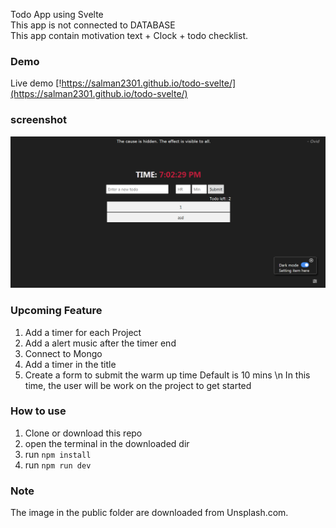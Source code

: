Todo App using Svelte
<br>
This app is not connected to DATABASE
<br>
This app contain motivation text + Clock + todo checklist.

### Demo
Live demo [!https://salman2301.github.io/todo-svelte/](https://salman2301.github.io/todo-svelte/)


### screenshot

![todolist](https://raw.githubusercontent.com/Salman2301/todo-svelte/master/readmeMD/app-first-look.png)

### Upcoming Feature
1. Add a timer for each Project
2. Add a alert music after the timer end
3. Connect to Mongo
4. Add a timer in the title
5. Create a form to submit the warm up time Default is 10 mins \n In this time, the user will be work on the project to get started 

### How to use

1. Clone or download this repo
2. open the terminal in the downloaded dir
3. run `npm install`
4. run `npm run dev`

### Note

The image in the public folder are downloaded from Unsplash.com.

